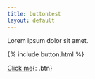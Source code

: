 ```yaml
---
title: buttontest
layout: default
---
```


Lorem ipsum dolor sit amet.

{% include button.html %}

[Click me](http://www.google.com){: .btn}